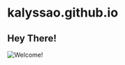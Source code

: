 # kalyssao.github.io

## Hey There! 

![Welcome!](https://media4.giphy.com/media/bcKmIWkUMCjVm/giphy.gif?cid=ecf05e47ndl5abho42jcjtkwghkphr0b83zl8oetaxoiiost&rid=giphy.gif)